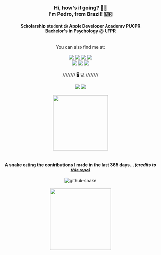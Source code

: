 <div align="center">
    <h3>
        Hi, how's it going? 👋🏻 <br> I'm Pedro, from Brazil! 🇧🇷
    </h3>
    <h4>
        Scholarship student @ Apple Developer Academy PUCPR <br> Bachelor's in Psychology @ UFPR
    </h4>
    <br>
    You can also find me at:
    <br>
    <br>
    <a href="https://www.codecademy.com/profiles/pwiez" target="_blank"><img src="https://img.shields.io/badge/Codecademy-FFF0E5?style=for-the-badge&logo=codecademy&logoColor=303347"></a>
    <a href="https://codepen.io/pwiez" target="_blank"><img src="https://img.shields.io/badge/Codepen-000000?style=for-the-badge&logo=codepen&logoColor=white"></a>
    <a href="https://dev.to/pwiez" target="_blank"><img src="https://img.shields.io/badge/dev.to-0A0A0A?style=for-the-badge&logo=devdotto&logoColor=white"></a>
    <a href="https://exercism.org/profiles/pwiez" target="_blank"><img src="https://img.shields.io/badge/Exercism-009CAB?style=for-the-badge&logo=exercism&logoColor=white"></a>
    <br>
    <a href="https://www.freecodecamp.org/pwiez" target="_blank"><img src="https://img.shields.io/badge/freecodecamp-27273D?style=for-the-badge&logo=freecodecamp&logoColor=white"></a>
    <a href="https://www.linkedin.com/in/pwiez/" target="_blank"><img src="https://img.shields.io/badge/-LinkedIn-%230077B5?style=for-the-badge&logo=linkedin&logoColor=white"></a>   
    <a href="https://www.researchgate.net/profile/Pedro-Wiezel" target="_blank"><img src="https://img.shields.io/badge/Research_Gate-00CCBB.svg?&style=for-the-badge&logo=ResearchGate&logoColor=white"></a>
    <br>
    <br>
    ////////  🖥️ 💻  ////////
    <br>
    <br>
    <img src="https://img.shields.io/badge/Linux_Mint-87CF3E?style=for-the-badge&logo=linux-mint&logoColor=white">
    <img src="https://img.shields.io/badge/mac%20os-000000?style=for-the-badge&logo=apple&logoColor=white">
    <br>
    <br>
</div>

<div align="center">
    <img height="180em" src="https://github-readme-stats.vercel.app/api/top-langs/?username=pwiez&&hide_border=true&layout=compact&langs_count=7&bg_color=00000000"/>
</div>

<br>

<h4 align="center">
    A snake eating the contributions I made in the last 365 days...
    <i>
        (credits to <a href="https://github.com/Platane/snk" target="_blank">this repo</a>)
    </i>
</h4>
    
<div align="center">
    <picture>
        <source media="(prefers-color-scheme: dark)" srcset="https://raw.githubusercontent.com/pẃiez/ṕwiez/output/github-contribution-grid-snake-dark.svg" />
        <source media="(prefers-color-scheme: light)" srcset="https://raw.githubusercontent.com/pẃiez/ṕwiez/output/github-contribution-grid-snake.svg" />
        <img alt="github-snake" src="github-snake.svg" />
    </picture>
</div>

<br>

<div align="center">
    <img src='https://user-images.githubusercontent.com/5713670/87202985-820dcb80-c2b6-11ea-9f56-7ec461c497c3.gif' width='200"'>
</div>

<!---
pwiez/pwiez is a ✨ special ✨ repository because its `README.md` (this file) appears on your GitHub profile.
You can click the Preview link to take a look at your changes.
--->
